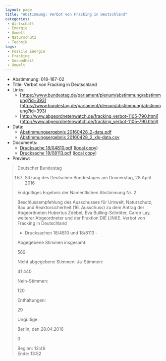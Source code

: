 ```yaml
---
layout: page
title: "Abstimmung: Verbot von Fracking in Deutschland"
categories:
 - Wirtschaft
 - Energie
 - Umwelt
 - Naturschutz 
 - Technik
tags:
 - Fossile Energie
 - Fracking
 - Gesundheit
 - Umwelt
---
```


* Abstimmung: 018-167-02
* Title: Verbot von Fracking in Deutschland
* Links: 
    * [https://www.bundestag.de/parlament/plenum/abstimmung/abstimmung?id=393](https://www.bundestag.de/parlament/plenum/abstimmung/abstimmung?id=393)
    * [http://www.abgeordnetenwatch.de/fracking_verbot-1105-790.html](http://www.abgeordnetenwatch.de/fracking_verbot-1105-790.html)
* Data: 
    * [Abstimmungsergebnis 20160428_2-data.pdf](/res/abstimmungsliste/20160428_2-data.pdf)
    * [Abstimmungsergebnis 20160428_2_xls-data.csv](/res/abstimmungsliste/analyses/20160428_2_xls-data.csv)
* Documents: 
    * [Drucksache 18/04810.pdf](http://dip21.bundestag.de/dip21/btd/18/048/1804810.pdf) ([local copy](/res/abstimmungsdaten/018-167-02/1804810.pdf))
    * [Drucksache 18/08113.pdf](http://dip21.bundestag.de/dip21/btd/18/081/1808113.pdf) ([local copy](/res/abstimmungsdaten/018-167-02/1808113.pdf))
* Preview: 
> Deutscher Bundestag
> 
> 167. Sitzung des Deutschen Bundestages
> am Donnerstag, 28.April 2016
> 
> Endgültiges Ergebnis der Namentlichen Abstimmung Nr. 2
> 
> Beschlussempfehlung des Ausschusses für Umwelt, Naturschutz, Bau und
> Reaktorsicherheit (16. Ausschuss)
> zu dem Antrag der Abgeordneten Hubertus Zdebel, Eva Bulling-Schröter, Caren Lay,
> weiterer Abgeordneter und der Fraktion DIE LINKE.
> Verbot von Fracking in Deutschland
> - Drucksachen 18/4810 und 18/8113 -
> 
> Abgegebene Stimmen insgesamt:
> 
> 589
> 
> Nicht abgegebene Stimmen:
> Ja-Stimmen:
> 
> 41
> 440
> 
> Nein-Stimmen:
> 
> 120
> 
> Enthaltungen:
> 
> 29
> 
> Ungültige:
> 
> Berlin, den 28.04.2016
> 
> 0
> 
> Beginn: 13:49  
> Ende: 13:52
